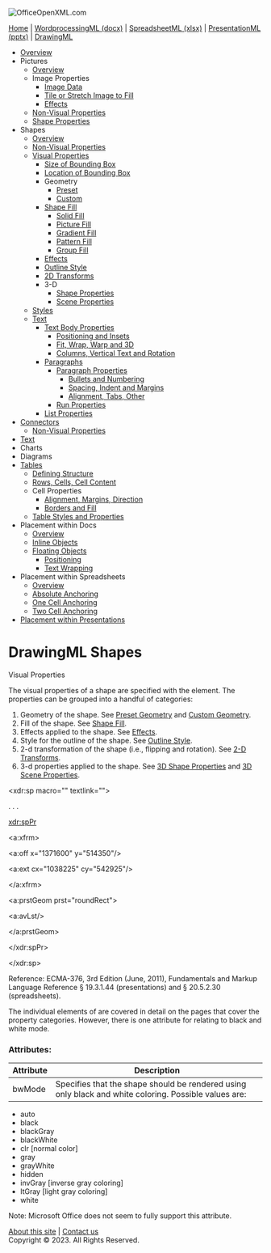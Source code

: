 ![OfficeOpenXML.com](drwImages/drawingMLbanner.png)

[Home](index.md) | [WordprocessingML (docx)](anatomyofOOXML.md) | [SpreadsheetML (xlsx)](anatomyofOOXML-xlsx.md) | [PresentationML (pptx)](anatomyofOOXML-pptx.md) | [DrawingML](drwOverview.md)

- [Overview](drwOverview.md)
- Pictures
  - [Overview](drwPic.md)
  - Image Properties
    - [Image Data](drwPic-ImageData.md)
    - [Tile or Stretch Image to Fill](drwPic-tile.md)
    - [Effects](drwPic-effects.md)
  - [Non-Visual Properties](drwPic-nvPicPr.md)
  - [Shape Properties](drwSp-SpPr.md)
- Shapes
  - [Overview](drwShape.md)
  - [Non-Visual Properties](drwSp-nvSpPr.md)
  - [Visual Properties](drwSp-SpPr.md)
    - [Size of Bounding Box](drwSp-size.md)
    - [Location of Bounding Box](drwSp-location.md)
    - Geometry
      - [Preset](drwSp-prstGeom.md)
      - [Custom](drwSp-custGeom.md)
    - [Shape Fill](drwSp-shapeFill.md)
      - [Solid Fill](drwSp-SolidFill.md)
      - [Picture Fill](drwSp-PictFill.md)
      - [Gradient Fill](drwSp-GradFill.md)
      - [Pattern Fill](drwSp-PattFill.md)
      - [Group Fill](drwSp-grpFill.md)
    - [Effects](drwSp-effects.md)
    - [Outline Style](drwSp-outline.md)
    - [2D Transforms](drwSp-rotate.md)
    - 3-D
      - [Shape Properties](drwSp-3dProps.md)
      - [Scene Properties](drwSp-3dScene.md)
  - [Styles](drwSp-styles.md)
  - [Text](drwSp-text.md)
    - [Text Body Properties](drwSp-text-bodyPr.md)
      - [Positioning and Insets](drwSp-text-bodyPr-inset.md)
      - [Fit, Wrap, Warp and 3D](drwSp-text-bodyPr-fit.md)
      - [Columns, Vertical Text and Rotation](drwSp-text-bodyPr-columns.md)
    - [Paragraphs](drwSp-text-paragraph.md)
      - [Paragraph Properties](drwSp-text-paraProps.md)
        - [Bullets and Numbering](drwSp-text-paraProps-numbering.md)
        - [Spacing, Indent and Margins](drwSp-text-paraProps-margins.md)
        - [Alignment, Tabs, Other](drwSp-text-paraProps-align.md)
      - [Run Properties](drwSp-text-runProps.md)
    - [List Properties](drwSp-text-lstPr.md)
- [Connectors](drwCxnSp.md)
  - [Non-Visual Properties](drwSp-nvCxnSpPr.md)
- [Text](drwSp-textbox.md)
- Charts
- Diagrams
- [Tables](drwTable.md)
  - [Defining Structure](drwTableGrid.md)
  - [Rows, Cells, Cell Content](drwTableRowAndCell.md)
  - Cell Properties
    - [Alignment, Margins, Direction](drwTableCellProperties-alignment.md)
    - [Borders and Fill](drwTableCellProperties-bordersFills.md)
  - [Table Styles and Properties](drwTableStyles.md)
- Placement within Docs
  - [Overview](drwPicInWord.md)
  - [Inline Objects](drwPicInline.md)
  - [Floating Objects](drwPicFloating.md)
    - [Positioning](drwPicFloating-position.md)
    - [Text Wrapping](drwPicFloating-textWrap.md)
- Placement within Spreadsheets
  - [Overview](drwPicInSpread.md)
  - [Absolute Anchoring](drwPicInSpread-absolute.md)
  - [One Cell Anchoring](drwPicInSpread-oneCell.md)
  - [Two Cell Anchoring](drwPicInSpread-twoCell.md)
- [Placement within Presentations](drwPicInPresentation.md)

# DrawingML Shapes

Visual Properties

The visual properties of a shape are specified with the <SpPr> element. The properties can be grouped into a handful of categories:

1. Geometry of the shape. See [Preset Geometry](drwSp-prstGeom.md) and [Custom Geometry](drwSp-custGeom.md).
2. Fill of the shape. See [Shape Fill](drw-shapeFill.md).
3. Effects applied to the shape. See [Effects](drwSp-effects.md).
4. Style for the outline of the shape. See [Outline Style](drwSp-outline.md).
5. 2-d transformation of the shape (i.e., flipping and rotation). See [2-D Transforms](drwSp-rotate.md).
6. 3-d properties applied to the shape. See [3D Shape Properties](drwSp-3dProps.md) and [3D Scene Properties](drwSp-3dScene.md).

<xdr:sp macro="" textlink="">

. . .

<xdr:spPr>

<a:xfrm>

<a:off x="1371600" y="514350"/>

<a:ext cx="1038225" cy="542925"/>

</a:xfrm>

<a:prstGeom prst="roundRect">

<a:avLst/>

</a:prstGeom>

</xdr:spPr>

</xdr:sp>

Reference: ECMA-376, 3rd Edition (June, 2011), Fundamentals and Markup Language Reference § 19.3.1.44 (presentations) and § 20.5.2.30 (spreadsheets).

The individual elements of <SpPr> are covered in detail on the pages that cover the property categories. However, there is one attribute for <SpPr> relating to black and white mode.

### Attributes:

| Attribute | Description                                                                                           |
| --------- | ----------------------------------------------------------------------------------------------------- |
| bwMode    | Specifies that the shape should be rendered using only black and white coloring. Possible values are: |

- auto
- black
- blackGray
- blackWhite
- clr [normal color]
- gray
- grayWhite
- hidden
- invGray [inverse gray coloring]
- ltGray [light gray coloring]
- white

Note: Microsoft Office does not seem to fully support this attribute.

[About this site](aboutThisSite.md) | [Contact us](contactUs.md)  
Copyright © 2023. All Rights Reserved.
